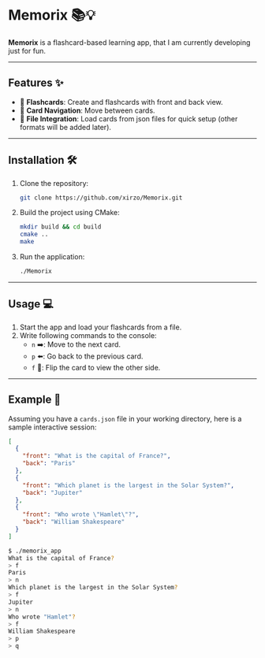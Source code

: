 # Memorix 📚💡

**Memorix** is a flashcard-based learning app, that I am currently developing just for fun.

---

## Features ✨

- 🧠 **Flashcards**: Create and flashcards with front and back view.
- 🔄 **Card Navigation**: Move between cards.
- 📂 **File Integration**: Load cards from json files for quick setup (other formats will be added later).

---

## Installation 🛠️

1. Clone the repository:

   ```bash
   git clone https://github.com/xirzo/Memorix.git
   ```

2. Build the project using CMake:

   ```bash
   mkdir build && cd build
   cmake ..
   make
   ```

3. Run the application:

   ```bash
   ./Memorix
   ```

---

## Usage 💻

1. Start the app and load your flashcards from a file.
2. Write following commands to the console:
   - `n` ➡️: Move to the next card.
   - `p` ⬅️: Go back to the previous card.
   - `f` 🔄: Flip the card to view the other side.

---

## Example 📝

Assuming you have a `cards.json` file in your working directory, here is a sample interactive session:

```json
[
  {
    "front": "What is the capital of France?",
    "back": "Paris"
  },
  {
    "front": "Which planet is the largest in the Solar System?",
    "back": "Jupiter"
  },
  {
    "front": "Who wrote \"Hamlet\"?",
    "back": "William Shakespeare"
  }
]
```

```bash
$ ./memorix_app
What is the capital of France?
> f
Paris
> n
Which planet is the largest in the Solar System?
> f
Jupiter
> n
Who wrote "Hamlet"?
> f
William Shakespeare
> p
> q
```
